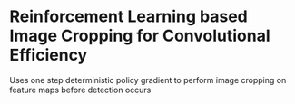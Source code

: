 # Reinforcement Learning based Image Cropping for Convolutional Efficiency

Uses one step deterministic policy gradient to perform image cropping on feature maps before detection occurs